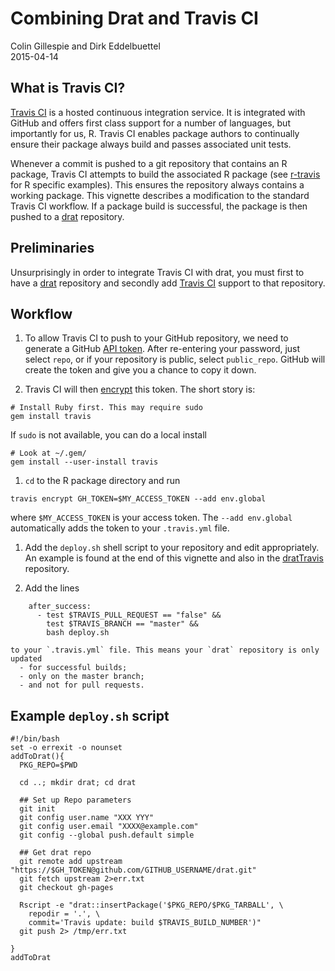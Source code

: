 # Combining Drat and Travis CI

Colin Gillespie and Dirk Eddelbuettel  
2015-04-14  


## What is Travis CI?

[Travis CI](https://travis-ci.org/) is a hosted continuous integration service. 
It is integrated with GitHub and offers first class support for a number of languages, 
but importantly for us, R. 
Travis CI enables package authors to continually ensure their package always build and
passes associated unit tests. 

Whenever a commit is pushed to a git repository that contains an R package, 
Travis CI attempts to build the associated R package (see 
[r-travis](https://github.com/craigcitro/r-travis) for R specific examples).
This ensures the repository 
always contains a working package. This vignette describes a modification to the standard
Travis CI workflow. If a package build is successful, the package is then
pushed to a [drat](http://dirk.eddelbuettel.com/code/drat.html) repository.


## Preliminaries

Unsurprisingly in order to integrate Travis CI with drat, you must first to have a 
[drat](https://github.com/eddelbuettel/drat) repository and secondly add 
[Travis CI](https://github.com/craigcitro/r-travis) support to that repository.


## Workflow

1. To allow Travis CI to push to your GitHub repository, we need to 
generate a GitHub [API token](https://github.com/settings/tokens/new).
After re-entering your password, just select `repo`, or
if your repository is public, select `public_repo`. GitHub will create the token 
and give you a chance to copy it down.

1. Travis CI will then [encrypt](http://docs.travis-ci.com/user/encryption-keys/) this token. 
The short story is:
```
# Install Ruby first. This may require sudo
gem install travis
```
If `sudo` is not available, you can do a local install
```
# Look at ~/.gem/
gem install --user-install travis
```
1. `cd` to the R package directory and run
```
travis encrypt GH_TOKEN=$MY_ACCESS_TOKEN --add env.global
```
where `$MY_ACCESS_TOKEN` is your access token. The `--add env.global` automatically adds the token to your `.travis.yml` file.
1. Add the `deploy.sh` shell script to your repository and edit appropriately. An example
is found at the end of this vignette and also in the 
[dratTravis](https://github.com/csgillespie/dratTravis) repository.

1. Add the lines
```
    after_success:
      - test $TRAVIS_PULL_REQUEST == "false" && 
        test $TRAVIS_BRANCH == "master" && 
        bash deploy.sh
```
    to your `.travis.yml` file. This means your `drat` repository is only updated
      - for successful builds;
      - only on the master branch;
      - and not for pull requests.
      
      
      
## Example `deploy.sh` script

```
#!/bin/bash
set -o errexit -o nounset
addToDrat(){
  PKG_REPO=$PWD

  cd ..; mkdir drat; cd drat

  ## Set up Repo parameters
  git init
  git config user.name "XXX YYY"
  git config user.email "XXXX@example.com"
  git config --global push.default simple

  ## Get drat repo
  git remote add upstream "https://$GH_TOKEN@github.com/GITHUB_USERNAME/drat.git"
  git fetch upstream 2>err.txt
  git checkout gh-pages

  Rscript -e "drat::insertPackage('$PKG_REPO/$PKG_TARBALL', \
    repodir = '.', \
    commit='Travis update: build $TRAVIS_BUILD_NUMBER')"
  git push 2> /tmp/err.txt

}
addToDrat
```
